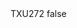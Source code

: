 <?xml version="1.0" encoding="UTF-8"?>
<CustomMetadata xmlns="http://soap.sforce.com/2006/04/metadata">
    <label>TXU272</label>
    <protected>false</protected>
</CustomMetadata>
